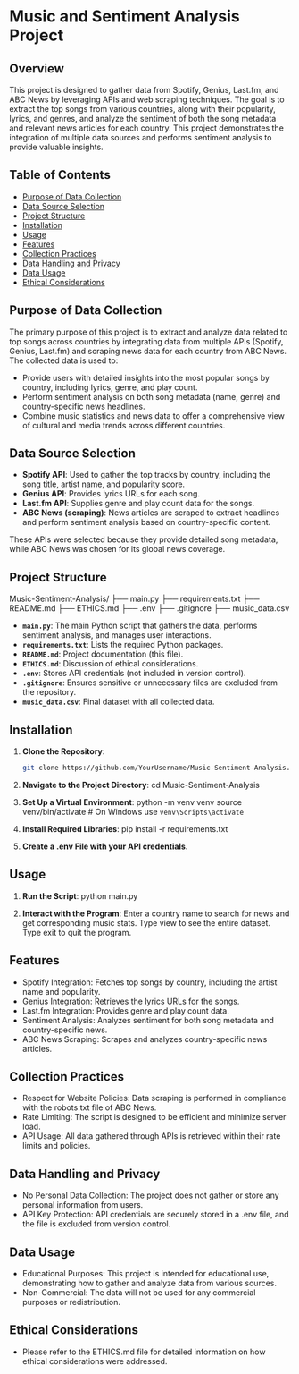 # Music and Sentiment Analysis Project

## Overview

This project is designed to gather data from Spotify, Genius, Last.fm, and ABC News by leveraging APIs and web scraping techniques. The goal is to extract the top songs from various countries, along with their popularity, lyrics, and genres, and analyze the sentiment of both the song metadata and relevant news articles for each country. This project demonstrates the integration of multiple data sources and performs sentiment analysis to provide valuable insights.

## Table of Contents

- [Purpose of Data Collection](#purpose-of-data-collection)
- [Data Source Selection](#data-source-selection)
- [Project Structure](#project-structure)
- [Installation](#installation)
- [Usage](#usage)
- [Features](#features)
- [Collection Practices](#collection-practices)
- [Data Handling and Privacy](#data-handling-and-privacy)
- [Data Usage](#data-usage)
- [Ethical Considerations](#ethical-considerations)

## Purpose of Data Collection

The primary purpose of this project is to extract and analyze data related to top songs across countries by integrating data from multiple APIs (Spotify, Genius, Last.fm) and scraping news data for each country from ABC News. The collected data is used to:

- Provide users with detailed insights into the most popular songs by country, including lyrics, genre, and play count.
- Perform sentiment analysis on both song metadata (name, genre) and country-specific news headlines.
- Combine music statistics and news data to offer a comprehensive view of cultural and media trends across different countries.

## Data Source Selection

- **Spotify API**: Used to gather the top tracks by country, including the song title, artist name, and popularity score.
- **Genius API**: Provides lyrics URLs for each song.
- **Last.fm API**: Supplies genre and play count data for the songs.
- **ABC News (scraping)**: News articles are scraped to extract headlines and perform sentiment analysis based on country-specific content.

These APIs were selected because they provide detailed song metadata, while ABC News was chosen for its global news coverage.

## Project Structure

Music-Sentiment-Analysis/ ├── main.py ├── requirements.txt ├── README.md ├── ETHICS.md ├── .env ├── .gitignore ├── music_data.csv

- **`main.py`**: The main Python script that gathers the data, performs sentiment analysis, and manages user interactions.
- **`requirements.txt`**: Lists the required Python packages.
- **`README.md`**: Project documentation (this file).
- **`ETHICS.md`**: Discussion of ethical considerations.
- **`.env`**: Stores API credentials (not included in version control).
- **`.gitignore`**: Ensures sensitive or unnecessary files are excluded from the repository.
- **`music_data.csv`**: Final dataset with all collected data.

## Installation

1. **Clone the Repository**:

   ```bash
   git clone https://github.com/YourUsername/Music-Sentiment-Analysis.git

   ```

2. **Navigate to the Project Directory**:
   cd Music-Sentiment-Analysis

3. **Set Up a Virtual Environment**:
   python -m venv venv
   source venv/bin/activate # On Windows use `venv\Scripts\activate`

4. **Install Required Libraries**:
   pip install -r requirements.txt

5. **Create a .env File with your API credentials.**

## Usage

1. **Run the Script**:
   python main.py

2. **Interact with the Program**:
   Enter a country name to search for news and get corresponding music stats.
   Type view to see the entire dataset.
   Type exit to quit the program.

## Features

- Spotify Integration: Fetches top songs by country, including the artist name and popularity.
- Genius Integration: Retrieves the lyrics URLs for the songs.
- Last.fm Integration: Provides genre and play count data.
- Sentiment Analysis: Analyzes sentiment for both song metadata and country-specific news.
- ABC News Scraping: Scrapes and analyzes country-specific news articles.

## Collection Practices

- Respect for Website Policies: Data scraping is performed in compliance with the robots.txt file of ABC News.
- Rate Limiting: The script is designed to be efficient and minimize server load.
- API Usage: All data gathered through APIs is retrieved within their rate limits and policies.

## Data Handling and Privacy

- No Personal Data Collection: The project does not gather or store any personal information from users.
- API Key Protection: API credentials are securely stored in a .env file, and the file is excluded from version control.

## Data Usage

- Educational Purposes: This project is intended for educational use, demonstrating how to gather and analyze data from various sources.
- Non-Commercial: The data will not be used for any commercial purposes or redistribution.

## Ethical Considerations

- Please refer to the ETHICS.md file for detailed information on how ethical considerations were addressed.
